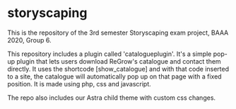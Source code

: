 # storyscaping
This is the repository of the 3rd semester Storyscaping exam project, BAAA 2020, Group 6.

This repository includes a plugin called 'catalogueplugin'.
It's a simple pop-up plugin that lets users download ReGrow's catalogue and contact them directly.
It uses the shortcode [show_catalogue] and with that code inserted to a site, the catalogue will automatically pop up on that page with a fixed position.
It is made using php, css and javascript.

The repo also includes our Astra child theme with custom css changes.

